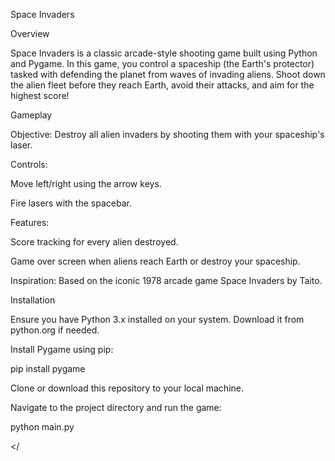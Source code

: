 Space Invaders

Overview

Space Invaders is a classic arcade-style shooting game built using Python and Pygame. In this game, you control a spaceship (the Earth's protector) tasked with defending the planet from waves of invading aliens. Shoot down the alien fleet before they reach Earth, avoid their attacks, and aim for the highest score!

Gameplay





Objective: Destroy all alien invaders by shooting them with your spaceship's laser.



Controls:





Move left/right using the arrow keys.



Fire lasers with the spacebar.



Features:





Score tracking for every alien destroyed.



Game over screen when aliens reach Earth or destroy your spaceship.



Inspiration: Based on the iconic 1978 arcade game Space Invaders by Taito.

Installation





Ensure you have Python 3.x installed on your system. Download it from python.org if needed.



Install Pygame using pip:

pip install pygame



Clone or download this repository to your local machine.



Navigate to the project directory and run the game:

python main.py

</
